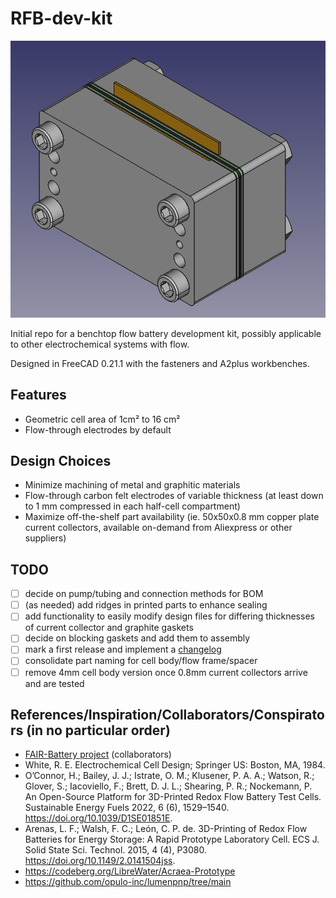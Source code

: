 # RFB-dev-kit

![FreeCAD view of assembled cell](image.png)

Initial repo for a benchtop flow battery development kit, possibly applicable to other electrochemical systems with flow.

Designed in FreeCAD 0.21.1 with the fasteners and A2plus workbenches.

## Features
- Geometric cell area of 1cm² to 16 cm²
- Flow-through electrodes by default

## Design Choices
- Minimize machining of metal and graphitic materials
- Flow-through carbon felt electrodes of variable thickness (at least down to 1 mm compressed in each half-cell compartment)
- Maximize off-the-shelf part availability (ie. 50x50x0.8 mm copper plate current collectors, available on-demand from Aliexpress or other suppliers)

## TODO
- [ ] decide on pump/tubing and connection methods for BOM
- [ ] (as needed) add ridges in printed parts to enhance sealing
- [ ] add functionality to easily modify design files for differing thicknesses of current collector and graphite gaskets
- [ ] decide on blocking gaskets and add them to assembly
- [ ] mark a first release and implement a [changelog](https://keepachangelog.com/en/1.1.0/)
- [ ] consolidate part naming for cell body/flow frame/spacer
- [ ] remove 4mm cell body version once 0.8mm current collectors arrive and are tested

## References/Inspiration/Collaborators/Conspirators (in no particular order)
- [FAIR-Battery project](https://github.com/SanliFaez/FAIR-Battery) (collaborators)
- White, R. E. Electrochemical Cell Design; Springer US: Boston, MA, 1984.
- O’Connor, H.; Bailey, J. J.; Istrate, O. M.; Klusener, P. A. A.; Watson, R.; Glover, S.; Iacoviello, F.; Brett, D. J. L.; Shearing, P. R.; Nockemann, P. An Open-Source Platform for 3D-Printed Redox Flow Battery Test Cells. Sustainable Energy Fuels 2022, 6 (6), 1529–1540. https://doi.org/10.1039/D1SE01851E.
- Arenas, L. F.; Walsh, F. C.; León, C. P. de. 3D-Printing of Redox Flow Batteries for Energy Storage: A Rapid Prototype Laboratory Cell. ECS J. Solid State Sci. Technol. 2015, 4 (4), P3080. https://doi.org/10.1149/2.0141504jss.
- https://codeberg.org/LibreWater/Acraea-Prototype
- https://github.com/opulo-inc/lumenpnp/tree/main
 


